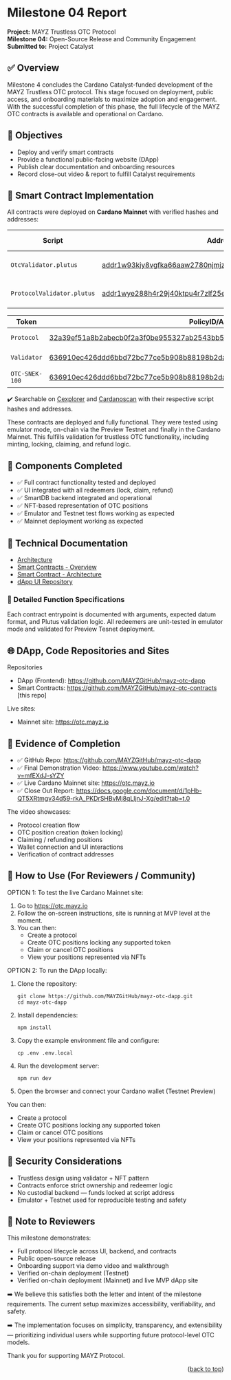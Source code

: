 # Milestone 04 Report

**Project:** MAYZ Trustless OTC Protocol  
**Milestone 04:** Open-Source Release and Community Engagement  
**Submitted to:** Project Catalyst

## ✅ Overview

Milestone 4 concludes the Cardano Catalyst-funded development of the MAYZ Trustless OTC protocol. This stage focused on deployment, public access, and onboarding materials to maximize adoption and engagement. With the successful completion of this phase, the full lifecycle of the MAYZ OTC contracts is available and operational on Cardano.

## 🎯 Objectives

- Deploy and verify smart contracts
- Provide a functional public-facing website (DApp)
- Publish clear documentation and onboarding resources
- Record close-out video & report to fulfill Catalyst requirements

## 🧠 Smart Contract Implementation

All contracts were deployed on **Cardano Mainnet** with verified hashes and addresses:

| Script | Address | Type | Plutus Version |
|--------|------|------|------|
| `OtcValidator.plutus` | [addr1w93kjy8vgfka66aaw2780njmjz9csxvt9k43snv7mwmvfygnwg8nw](https://cexplorer.io/address/addr1w93kjy8vgfka66aaw2780njmjz9csxvt9k43snv7mwmvfygnwg8nw) | Validator and Policy | v3 |
| `ProtocolValidator.plutus` | [addr1wye288h4r29j40ktpu4r7zlf25e84vj58w63r5jnxp3xphgs645fj](https://cexplorer.io/address/addr1wye288h4r29j40ktpu4r7zlf25e84vj58w63r5jnxp3xphgs645fj) | Validator and Policy | v3 |

| Token | PolicyID/Assetname | Type | Network |
|--------|------|------|------|
| `Protocol` | [32a39ef51a8b2abecb0f2a3f0be955327ab2543bb511d253306260dd](https://cexplorer.io/policy/32a39ef51a8b2abecb0f2a3f0be955327ab2543bb511d253306260dd) | Protocol Policy ID | Mainnet |
| `Validator` | [636910ec426ddd6bbd72bc77ce5b908b88198b2dab184d9edbb6c491](https://cexplorer.io/policy/636910ec426ddd6bbd72bc77ce5b908b88198b2dab184d9edbb6c491) | Validator Policy ID | Mainnet |
| `OTC-SNEK-100` | [636910ec426ddd6bbd72bc77ce5b908b88198b2dab184d9edbb6c491.4f54432d534e454b2d313030](https://cexplorer.io/asset/asset1m3w4yj0y97fkd47tphz09fzfwy3pu6aas4hw5l) | OTC token | Mainnet |

✔️ Searchable on [Cexplorer](https://cexplorer.io/) and [Cardanoscan](https://cardanoscan.io/) with their respective script hashes and addresses.

These contracts are deployed and fully functional. They were tested using emulator mode, on-chain via the Preview Testnet and finally in the Cardano Mainnet. This fulfills validation for trustless OTC functionality, including minting, locking, claiming, and refund logic.

## 🔧 Components Completed

- ✅ Full contract functionality tested and deployed
- ✅ UI integrated with all redeemers (lock, claim, refund)
- ✅ SmartDB backend integrated and operational
- ✅ NFT-based representation of OTC positions
- ✅ Emulator and Testnet test flows working as expected
- ✅ Mainnet deployment working as expected

## 📄 Technical Documentation

- [Architecture](../docs/MAYZ-OTC-Architecture.md)
- [Smart Contracts - Overview](../docs/MAYZ-OTC-Architecture.md)
- [Smart Contract - Architecture](../smart-contracts/README.md)
- [dApp UI Repository](https://github.com/MAYZGitHub/mayz-otc-dapp)

### 🧮 Detailed Function Specifications

Each contract entrypoint is documented with arguments, expected datum format, and Plutus validation logic. All redeemers are unit-tested in emulator mode and validated for  Preview Tesnet deployment.

## 🌐 DApp, Code Repositories and Sites

Repositories
- DApp (Frontend): <https://github.com/MAYZGitHub/mayz-otc-dapp>
- Smart Contracts: <https://github.com/MAYZGitHub/mayz-otc-contracts> [this repo]

Live sites:
- Mainnet site: <https://otc.mayz.io>

## 📸 Evidence of Completion

- ✅ GitHub Repo: <https://github.com/MAYZGitHub/mayz-otc-dapp>
- ✅ Final Demonstration Video: <https://www.youtube.com/watch?v=mfEXdJ-sYZY>
- ✅ Live Cardano Mainnet site: <https://otc.mayz.io>
- ✅ Close Out Report: <https://docs.google.com/document/d/1pHb-QT5XRtmgv34d59-rkA_PKDrSHBvMj8qLljnJ-Xg/edit?tab=t.0>

The video showcases:

- Protocol creation flow
- OTC position creation (token locking)
- Claiming / refunding positions
- Wallet connection and UI interactions
- Verification of contract addresses

## 📄 How to Use (For Reviewers / Community)

OPTION 1: To test the live Cardano Mainnet site:

1. Go to <https://otc.mayz.io>
2. Follow the on-screen instructions, site is running at MVP level at the moment.
3. You can then:
      - Create a protocol
      - Create OTC positions locking any supported token
      - Claim or cancel OTC positions
      - View your positions represented via NFTs


OPTION 2: To run the DApp locally:

1. Clone the repository:
   ```
   git clone https://github.com/MAYZGitHub/mayz-otc-dapp.git
   cd mayz-otc-dapp
   ```

2. Install dependencies:
   ```
   npm install
   ```

3. Copy the example environment file and configure:
   ```
   cp .env .env.local
   ```

4. Run the development server:
   ```
   npm run dev
   ```

5. Open the browser and connect your Cardano wallet (Testnet Preview)

You can then:

- Create a protocol
- Create OTC positions locking any supported token
- Claim or cancel OTC positions
- View your positions represented via NFTs

## 🔐 Security Considerations

- Trustless design using validator + NFT pattern
- Contracts enforce strict ownership and redeemer logic
- No custodial backend — funds locked at script address
- Emulator + Testnet used for reproducible testing and safety

## 📝 Note to Reviewers

This milestone demonstrates:

- Full protocol lifecycle across UI, backend, and contracts
- Public open-source release
- Onboarding support via demo video and walkthrough
- Verified on-chain deployment (Testnet)
- Verified on-chain deployment (Mainnet) and live MVP dApp site

➡️ We believe this satisfies both the letter and intent of the milestone requirements. The current setup maximizes accessibility, verifiability, and safety.

➡️ The implementation focuses on simplicity, transparency, and extensibility — prioritizing individual users while supporting future protocol-level OTC models.

Thank you for supporting MAYZ Protocol.

<p align="right">(<a href="#readme-top">back to top</a>)</p>

